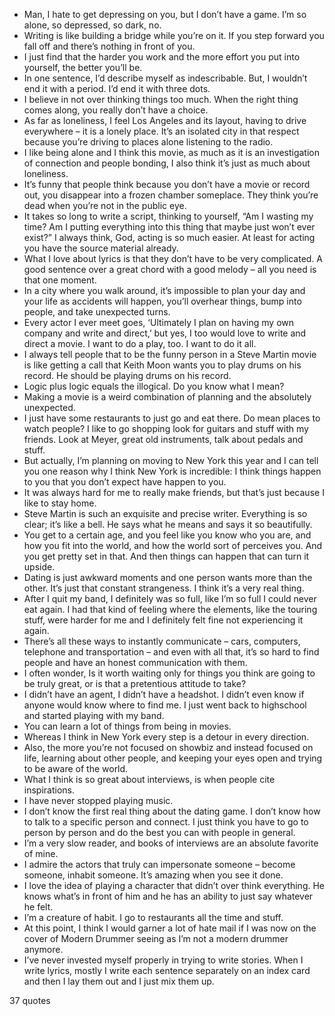  - Man, I hate to get depressing on you, but I don’t have a game. I’m so alone, so depressed, so dark, no.
 - Writing is like building a bridge while you’re on it. If you step forward you fall off and there’s nothing in front of you.
 - I just find that the harder you work and the more effort you put into yourself, the better you’ll be.
 - In one sentence, I’d describe myself as indescribable. But, I wouldn’t end it with a period. I’d end it with three dots.
 - I believe in not over thinking things too much. When the right thing comes along, you really don’t have a choice.
 - As far as loneliness, I feel Los Angeles and its layout, having to drive everywhere – it is a lonely place. It’s an isolated city in that respect because you’re driving to places alone listening to the radio.
 - I like being alone and I think this movie, as much as it is an investigation of connection and people bonding, I also think it’s just as much about loneliness.
 - It’s funny that people think because you don’t have a movie or record out, you disappear into a frozen chamber someplace. They think you’re dead when you’re not in the public eye.
 - It takes so long to write a script, thinking to yourself, “Am I wasting my time? Am I putting everything into this thing that maybe just won’t ever exist?” I always think, God, acting is so much easier. At least for acting you have the source material already.
 - What I love about lyrics is that they don’t have to be very complicated. A good sentence over a great chord with a good melody – all you need is that one moment.
 - In a city where you walk around, it’s impossible to plan your day and your life as accidents will happen, you’ll overhear things, bump into people, and take unexpected turns.
 - Every actor I ever meet goes, ‘Ultimately I plan on having my own company and write and direct,’ but yes, I too would love to write and direct a movie. I want to do a play, too. I want to do it all.
 - I always tell people that to be the funny person in a Steve Martin movie is like getting a call that Keith Moon wants you to play drums on his record. He should be playing drums on his record.
 - Logic plus logic equals the illogical. Do you know what I mean?
 - Making a movie is a weird combination of planning and the absolutely unexpected.
 - I just have some restaurants to just go and eat there. Do mean places to watch people? I like to go shopping look for guitars and stuff with my friends. Look at Meyer, great old instruments, talk about pedals and stuff.
 - But actually, I’m planning on moving to New York this year and I can tell you one reason why I think New York is incredible: I think things happen to you that you don’t expect have happen to you.
 - It was always hard for me to really make friends, but that’s just because I like to stay home.
 - Steve Martin is such an exquisite and precise writer. Everything is so clear; it’s like a bell. He says what he means and says it so beautifully.
 - You get to a certain age, and you feel like you know who you are, and how you fit into the world, and how the world sort of perceives you. And you get pretty set in that. And then things can happen that can turn it upside.
 - Dating is just awkward moments and one person wants more than the other. It’s just that constant strangeness. I think it’s a very real thing.
 - After I quit my band, I definitely was so full, like I’m so full I could never eat again. I had that kind of feeling where the elements, like the touring stuff, were harder for me and I definitely felt fine not experiencing it again.
 - There’s all these ways to instantly communicate – cars, computers, telephone and transportation – and even with all that, it’s so hard to find people and have an honest communication with them.
 - I often wonder, Is it worth waiting only for things you think are going to be truly great, or is that a pretentious attitude to take?
 - I didn’t have an agent, I didn’t have a headshot. I didn’t even know if anyone would know where to find me. I just went back to highschool and started playing with my band.
 - You can learn a lot of things from being in movies.
 - Whereas I think in New York every step is a detour in every direction.
 - Also, the more you’re not focused on showbiz and instead focused on life, learning about other people, and keeping your eyes open and trying to be aware of the world.
 - What I think is so great about interviews, is when people cite inspirations.
 - I have never stopped playing music.
 - I don’t know the first real thing about the dating game. I don’t know how to talk to a specific person and connect. I just think you have to go to person by person and do the best you can with people in general.
 - I’m a very slow reader, and books of interviews are an absolute favorite of mine.
 - I admire the actors that truly can impersonate someone – become someone, inhabit someone. It’s amazing when you see it done.
 - I love the idea of playing a character that didn’t over think everything. He knows what’s in front of him and he has an ability to just say whatever he felt.
 - I’m a creature of habit. I go to restaurants all the time and stuff.
 - At this point, I think I would garner a lot of hate mail if I was now on the cover of Modern Drummer seeing as I’m not a modern drummer anymore.
 - I’ve never invested myself properly in trying to write stories. When I write lyrics, mostly I write each sentence separately on an index card and then I lay them out and I just mix them up.

37 quotes